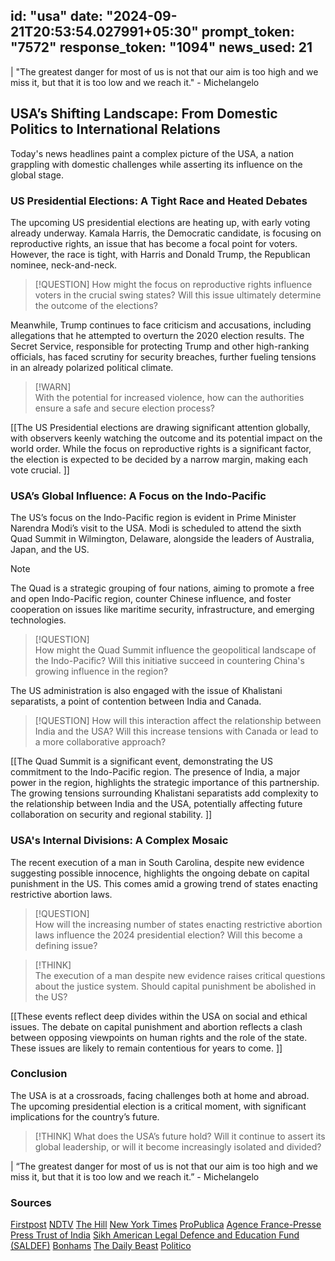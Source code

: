 
id: "usa"
date: "2024-09-21T20:53:54.027991+05:30"
prompt_token: "7572"
response_token: "1094"
news_used: 21
------
| "The greatest danger for most of us is not that our aim is too high and we miss it, but that it is too low and we reach it." -  Michelangelo

##  USA’s Shifting Landscape: From Domestic Politics to International Relations

Today's news headlines paint a complex picture of the USA, a nation grappling with domestic challenges while asserting its influence on the global stage. 

### US Presidential Elections: A Tight Race and Heated Debates

The upcoming US presidential elections are heating up, with early voting already underway. Kamala Harris, the Democratic candidate, is focusing on reproductive rights, an issue that has become a focal point for voters. However, the race is tight, with Harris and Donald Trump, the Republican nominee, neck-and-neck. 

> [!QUESTION] How might the focus on reproductive rights influence voters in the crucial swing states? Will this issue ultimately determine the outcome of the elections? 

Meanwhile, Trump continues to face criticism and accusations, including allegations that he attempted to overturn the 2020 election results. The Secret Service, responsible for protecting Trump and other high-ranking officials, has faced scrutiny for security breaches, further fueling tensions in an already polarized political climate. 

> [!WARN]  
> With the potential for increased violence, how can the authorities ensure a safe and secure election process?

[[The US Presidential elections are drawing significant attention globally, with observers keenly watching the outcome and its potential impact on the world order.  While the focus on reproductive rights is a significant factor, the election is expected to be decided by a narrow margin, making each vote crucial. ]]

### USA’s Global Influence: A Focus on the Indo-Pacific

The US’s focus on the Indo-Pacific region is evident in Prime Minister Narendra Modi’s visit to the USA.  Modi is scheduled to attend the sixth Quad Summit in Wilmington, Delaware, alongside the leaders of Australia, Japan, and the US.

> [!NOTE]  
>  The Quad is a strategic grouping of four nations, aiming to promote a free and open Indo-Pacific region, counter Chinese influence, and foster cooperation on issues like maritime security, infrastructure, and emerging technologies.

> [!QUESTION]  
>  How might the Quad Summit influence the geopolitical landscape of the Indo-Pacific?  Will this initiative succeed in countering China's growing influence in the region?

The US administration is also engaged with the issue of Khalistani separatists, a point of contention between India and Canada. 

> [!QUESTION] How will this interaction affect the relationship between India and the USA? Will this increase tensions with Canada or lead to a more collaborative approach?

[[The Quad Summit is a significant event, demonstrating the US commitment to the Indo-Pacific region.  The presence of India, a major power in the region, highlights the strategic importance of this partnership.  The growing tensions surrounding Khalistani separatists add complexity to the relationship between India and the USA,  potentially affecting future collaboration on security and regional stability. ]]

###  USA's Internal Divisions: A Complex Mosaic

The recent execution of a man in South Carolina, despite new evidence suggesting possible innocence, highlights the ongoing debate on capital punishment in the US. This comes amid a growing trend of states enacting restrictive abortion laws. 

> [!QUESTION]  
> How will the increasing number of states enacting restrictive abortion laws influence the 2024 presidential election? Will this become a defining issue?

> [!THINK]  
>  The execution of a man despite new evidence raises critical questions about the justice system. Should capital punishment be abolished in the US?

[[These events reflect deep divides within the USA on social and ethical issues.  The debate on capital punishment and abortion reflects a clash between opposing viewpoints on human rights and the role of the state.  These issues are likely to remain contentious for years to come. ]]

### Conclusion

The USA is at a crossroads, facing challenges both at home and abroad. The upcoming presidential election is a critical moment, with significant implications for the country’s future. 

> [!THINK] What does the USA’s future hold? Will it continue to assert its global leadership, or will it become increasingly isolated and divided?

| “The greatest danger for most of us is not that our aim is too high and we miss it, but that it is too low and we reach it.” -  Michelangelo 

### Sources

[Firstpost](https://www.firstpost.com/) 
[NDTV](https://www.ndtv.com/) 
[The Hill](https://thehill.com/) 
[New York Times](https://www.nytimes.com/)
[ProPublica](https://www.propublica.org/)
[Agence France-Presse](https://www.afp.com/)
[Press Trust of India](https://www.ptinews.com/)
[Sikh American Legal Defence and Education Fund (SALDEF)](https://www.saldef.org/)
[Bonhams](https://www.bonhams.com/)
[The Daily Beast](https://www.thedailybeast.com/)
[Politico](https://www.politico.com/)

